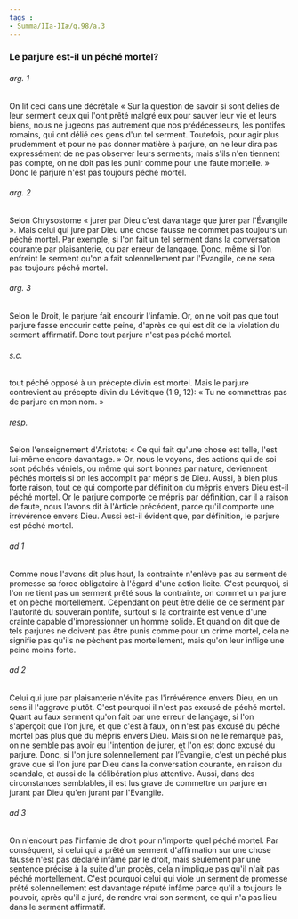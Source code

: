 ```yaml
---
tags : 
- Summa/IIa-IIæ/q.98/a.3
---
```


### Le parjure est-il un péché mortel?

###### arg. 1
On lit ceci dans une décrétale « Sur la question de savoir si sont déliés de leur serment ceux qui l'ont prêté malgré eux pour sauver leur vie et leurs biens, nous ne jugeons pas autrement que nos prédécesseurs, les pontifes romains, qui ont délié ces gens d'un tel serment. Toutefois, pour agir plus prudemment et pour ne pas donner matière à parjure, on ne leur dira pas expressément de ne pas observer leurs serments; mais s'ils n'en tiennent pas compte, on ne doit pas les punir comme pour une faute mortelle. » Donc le parjure n'est pas toujours péché mortel. 

###### arg. 2
Selon Chrysostome « jurer par Dieu c'est davantage que jurer par l'Évangile ». Mais celui qui jure par Dieu une chose fausse ne commet pas toujours un péché mortel. Par exemple, si l'on fait un tel serment dans la conversation courante par plaisanterie, ou par erreur de langage. Donc, même si l'on enfreint le serment qu'on a fait solennellement par l'Évangile, ce ne sera pas toujours péché mortel. 

###### arg. 3
Selon le Droit, le parjure fait encourir l'infamie. Or, on ne voit pas que tout parjure fasse encourir cette peine, d'après ce qui est dit de la violation du serment affirmatif. Donc tout parjure n'est pas péché mortel. 

###### s.c.
tout péché opposé à un précepte divin est mortel. Mais le parjure contrevient au précepte divin du Lévitique (1 9, 12): « Tu ne commettras pas de parjure en mon nom. » 

###### resp.
Selon l'enseignement d'Aristote: « Ce qui fait qu'une chose est telle, l'est lui-même encore davantage. » Or, nous le voyons, des actions qui de soi sont péchés véniels, ou même qui sont bonnes par nature, deviennent péchés mortels si on les accomplit par mépris de Dieu. Aussi, à bien plus forte raison, tout ce qui comporte par définition du mépris envers Dieu est-il péché mortel. Or le parjure comporte ce mépris par définition, car il a raison de faute, nous l'avons dit à l'Article précédent, parce qu'il comporte une irrévérence envers Dieu. Aussi est-il évident que, par définition, le parjure est péché mortel. 

###### ad 1
Comme nous l'avons dit plus haut, la contrainte n'enlève pas au serment de promesse sa force obligatoire à l'égard d'une action licite. C'est pourquoi, si l'on ne tient pas un serment prêté sous la contrainte, on commet un parjure et on pèche mortellement. Cependant on peut être délié de ce serment par l'autorité du souverain pontife, surtout si la contrainte est venue d'une crainte capable d'impressionner un homme solide. Et quand on dit que de tels parjures ne doivent pas être punis comme pour un crime mortel, cela ne signifie pas qu'ils ne pèchent pas mortellement, mais qu'on leur inflige une peine moins forte. 

###### ad 2
Celui qui jure par plaisanterie n'évite pas l'irrévérence envers Dieu, en un sens il l'aggrave plutôt. C'est pourquoi il n'est pas excusé de péché mortel. Quant au faux serment qu'on fait par une erreur de langage, si l'on s'aperçoit que l'on jure, et que c'est à faux, on n'est pas excusé du péché mortel pas plus que du mépris envers Dieu. Mais si on ne le remarque pas, on ne semble pas avoir eu l'intention de jurer, et l'on est donc excusé du parjure. Donc, si l'on jure solennellement par l’Évangile, c'est un péché plus grave que si l'on jure par Dieu dans la conversation courante, en raison du scandale, et aussi de la délibération plus attentive. Aussi, dans des circonstances semblables, il est lus grave de commettre un parjure en jurant par Dieu qu'en jurant par l'Evangile. 

###### ad 3
On n'encourt pas l'infamie de droit pour n'importe quel péché mortel. Par conséquent, si celui qui a prêté un serment d'affirmation sur une chose fausse n'est pas déclaré infâme par le droit, mais seulement par une sentence précise à la suite d'un procès, cela n'implique pas qu'il n'ait pas péché mortellement. C'est pourquoi celui qui viole un serment de promesse prêté solennellement est davantage réputé infâme parce qu'il a toujours le pouvoir, après qu'il a juré, de rendre vrai son serment, ce qui n'a pas lieu dans le serment affirmatif. 

